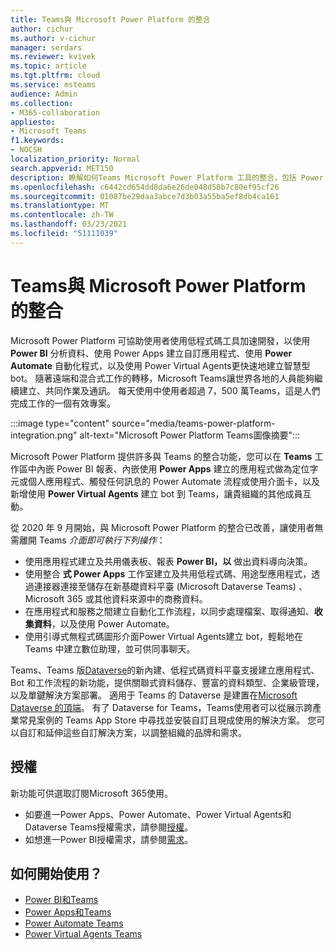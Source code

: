 ```yaml
---
title: Teams與 Microsoft Power Platform 的整合
author: cichur
ms.author: v-cichur
manager: serdars
ms.reviewer: kvivek
ms.topic: article
ms.tgt.pltfrm: cloud
ms.service: msteams
audience: Admin
ms.collection:
- M365-collaboration
appliesto:
- Microsoft Teams
f1.keywords:
- NOCSH
localization_priority: Normal
search.appverid: MET150
description: 瞭解如何Teams Microsoft Power Platform 工具的整合，包括 Power BI、Power App、Power 自動化Power Virtual Agents。
ms.openlocfilehash: c6442cd654dd8da6e26de048d50b7c80ef95cf26
ms.sourcegitcommit: 01087be29daa3abce7d3b03a55ba5ef8db4ca161
ms.translationtype: MT
ms.contentlocale: zh-TW
ms.lasthandoff: 03/23/2021
ms.locfileid: "51111039"
---
```

# <a name="teams-integration-with-microsoft-power-platform"></a>Teams與 Microsoft Power Platform 的整合

Microsoft Power Platform 可協助使用者使用低程式碼工具加速開發，以使用 **Power BI** 分析資料、使用 Power Apps 建立自訂應用程式、使用 **Power Automate** 自動化程式，以及使用 Power Virtual Agents更快速地建立智慧型 bot。  隨著遠端和混合式工作的轉移，Microsoft Teams讓世界各地的人員能夠繼續建立、共同作業及通訊。 每天使用中使用者超過 7，500 萬Teams，這是人們完成工作的一個有效專案。

:::image type="content" source="media/teams-power-platform-integration.png" alt-text="Microsoft Power Platform Teams圖像摘要":::

Microsoft Power Platform 提供許多與 Teams 的整合功能，您可以在 **Teams** 工作區中內嵌 Power BI 報表、內嵌使用 **Power Apps** 建立的應用程式做為定位字元或個人應用程式、觸發任何訊息的 Power Automate 流程或使用介面卡，以及新增使用 **Power Virtual Agents** 建立 bot 到 Teams，讓貴組織的其他成員互動。

從 2020 年 9 月開始，與 Microsoft Power Platform 的整合已改善，讓使用者無需離開 Teams *介面即可執行下列操作*：

- 使用應用程式建立及共用儀表板、報表 **Power BI，以** 做出資料導向決策。
- 使用整合 **式 Power Apps** 工作室建立及共用低程式碼、用途型應用程式，透過連接器連接至儲存在新基礎資料平臺 (Microsoft Dataverse Teams) 、Microsoft 365 或其他資料來源中的商務資料。
- 在應用程式和服務之間建立自動化工作流程，以同步處理檔案、取得通知、**收集資料**，以及使用 Power Automate。
- 使用引導式無程式碼圖形介面Power Virtual Agents建立 bot，輕鬆地在 Teams 中建立數位助理，並可供同事聊天。

Teams、Teams 版[Dataverse](/powerapps/teams/overview-data-platform)的新內建、低程式碼資料平臺支援建立應用程式、Bot 和工作流程的新功能，提供關聯式資料儲存、豐富的資料類型、企業級管理，以及單鍵解決方案部署。 適用于 Teams 的 Dataverse 是建置在[Microsoft Dataverse 的頂端](/powerapps/maker/common-data-service/data-platform-intro)。 有了 Dataverse for Teams，Teams使用者可以從展示跨產業常見案例的 Teams App Store 中尋找並安裝自訂且現成使用的解決方案。 您可以自訂和延伸這些自訂解決方案，以調整組織的品牌和需求。

## <a name="licensing"></a>授權

新功能可供選取訂閱Microsoft 365使用。

- 如要進一Power Apps、Power Automate、Power Virtual Agents和 Dataverse Teams授權需求，請參閱[授權](/power-platform/admin/about-teams-environment)。
- 如想進一Power BI授權需求，請參閱[需求](/power-bi/collaborate-share/service-collaborate-microsoft-teams)。
 
## <a name="how-do-i-get-started"></a>如何開始使用？

- [Power BI和Teams](/power-bi/collaborate-share/service-collaborate-microsoft-teams)
- [Power Apps和Teams](/powerapps/teams/overview)
- [Power Automate Teams](/power-automate/teams/overview)
- [Power Virtual Agents Teams](/power-virtual-agents/teams/fundamentals-what-is-power-virtual-agents-teams)